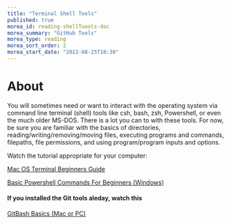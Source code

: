 ```yaml
---
title: "Terminal Shell Tools"
published: true
morea_id: reading-shellToools-doc
morea_summary: "GitHub Tools"
morea_type: reading
morea_sort_order: 2
morea_start_date: "2022-08-25T10:30"
---
```

# About
You will sometimes need or want to interact with the operating system via command line terminal (shell) tools like csh, bash, zsh, Powershell, or even the much older MS-DOS. There is a lot you can to with these tools. For now, be sure you are familiar with the basics of directories, reading/writing/removing/moving files, executing programs and commands, filepaths, file permissions, and using program/program inputs and options.

Watch the tutorial appropriate for your computer:

[Mac OS Terminal Beginners Guide](https://www.youtube.com/watch?v=aKRYQsKR46I)

[Basic Powershell Commands For Beginners (Windows)](https://www.youtube.com/watch?v=j9wtAezZ9x0)

#### If you installed the Git tools aleday, watch this
[GitBash Basics (Mac or PC)](https://www.youtube.com/watch?v=oQc-2gsjgDg)